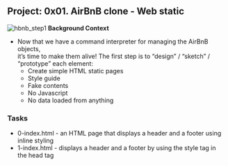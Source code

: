 
## Project: 0x01. AirBnB clone - Web static
![hbnb_step1](https://user-images.githubusercontent.com/111014832/219917373-6e16fe40-81f0-44f0-b87a-9080c132a037.png)
**Background Context**
- Now that we have a command interpreter for managing the AirBnB objects,  
it’s time to make them alive! The first step is to “design” / “sketch” / “prototype” each element:  
	- Create simple HTML static pages
	- Style guide
	- Fake contents
	- No Javascript
	- No data loaded from anything
### Tasks
- 0-index.html - an HTML page that displays a header and a footer using inline styling
- 1-index.html - displays a header and a footer by using the style tag in the head tag
